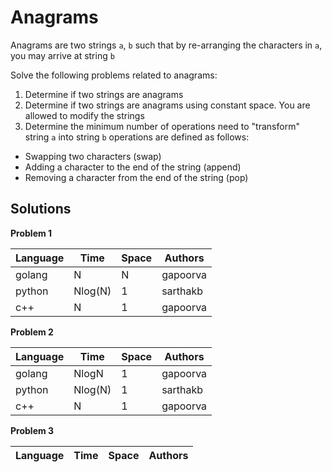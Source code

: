 # Anagrams

Anagrams are two strings `a`, `b` such that by re-arranging the characters in `a`, you may arrive at string `b`

Solve the following problems related to anagrams:

1. Determine if two strings are anagrams
2. Determine if two strings are anagrams using constant space. You are allowed to modify the strings
3. Determine the minimum number of operations need to "transform" string `a` into string `b` operations are defined as follows:

* Swapping two characters (swap)
* Adding a character to the end of the string (append)
* Removing a character from the end of the string (pop)

## Solutions

**Problem 1**

| Language | Time   | Space | Authors  |
|----------|--------|-------|----------|
| golang   | N      | N     | gapoorva |
| python   | Nlog(N)| 1     | sarthakb |
| c++      | N      | 1     | gapoorva |

**Problem 2**

| Language | Time   | Space | Authors  |
|----------|--------|-------|----------|
| golang   | NlogN  | 1     | gapoorva |
| python   | Nlog(N)| 1     | sarthakb |
| c++      | N      | 1     | gapoorva |

**Problem 3**

| Language | Time   | Space | Authors  |
|----------|--------|-------|----------|

